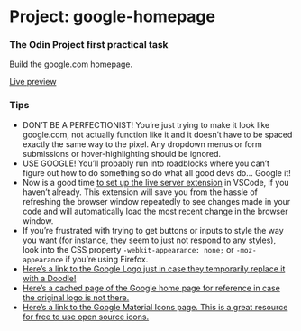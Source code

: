 # Project: google-homepage

### The Odin Project first practical task

Build the google.com homepage.

[Live preview](https://poganko.github.io/google-homepage/)

### Tips

- DON’T BE A PERFECTIONIST! You’re just trying to make it look like google.com, not actually function like it and it doesn’t have to be spaced exactly the same way to the pixel. Any dropdown menus or form submissions or hover-highlighting should be ignored.
- USE GOOGLE! You’ll probably run into roadblocks where you can’t figure out how to do something so do what all good devs do… Google it!
- Now is a good time [to set up the live server extension](https://youtu.be/mGORIVStWWc) in VSCode, if you haven’t already. This extension will save you from the hassle of refreshing the browser window repeatedly to see changes made in your code and will automatically load the most recent change in the browser window.
- If you’re frustrated with trying to get buttons or inputs to style the way you want (for instance, they seem to just not respond to any styles), look into the CSS property `-webkit-appearance: none;` or `-moz-appearance` if you’re using Firefox.
- [Here’s a link to the Google Logo just in case they temporarily replace it with a Doodle!](https://www.google.com/images/branding/googlelogo/1x/googlelogo_color_272x92dp.png)
- [Here’s a cached page of the Google home page for reference in case the original logo is not there.](https://web.archive.org/web/20191130234759/https://www.google.com/)
- [Here’s a link to the Google Material Icons page. This is a great resource for free to use open source icons.](https://fonts.google.com/icons)
